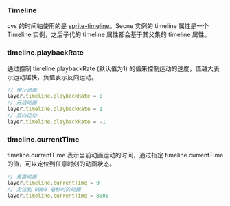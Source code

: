 ### Timeline

cvs 的时间轴使用的是 [sprite-timeline](https://github.com/spritejs/sprite-timeline)。Secne 实例的 timeline 属性是一个 Timeline 实例，之后子代的 timeline 属性都会基于其父集的 timeline 属性。

### timeline.playbackRate

通过控制 timeline.playbackRate (默认值为1) 的值来控制运动的速度，值越大表示运动越快，负值表示反向运动。

```js
// 停止动画
layer.timeline.playbackRate = 0
// 开启动画
layer.timeline.playbackRate = 1
// 反向运动
layer.timeline.playbackRate = -1
```

### timeline.currentTime

timeline.currentTime 表示当前动画运动的时间，通过指定 timeline.currentTime 的值，可以定位到任意时刻的动画状态。

```js
// 重置动画
layer.timeline.currentTime = 0
// 定位到 8000 毫秒时的动画
layer.timeline.currentTime = 8000
```
